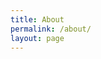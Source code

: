 ```yaml
---
title: About
permalink: /about/
layout: page
---
```


<div class="about-wrapper">

</div>

<style>
    .about-wrapper {
        display: flex;
        justify-content: center;
        align-items: center;
        flex-direction: column;
    }
</style>